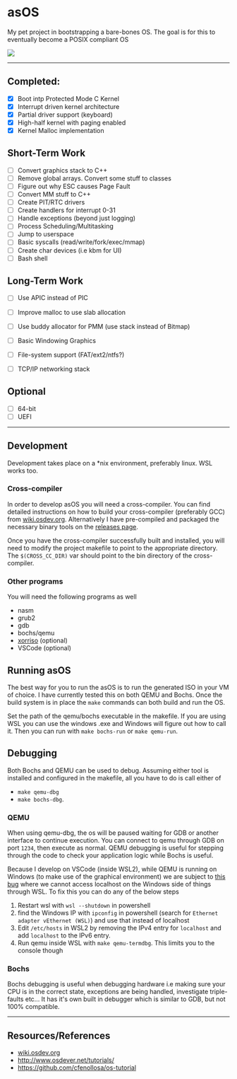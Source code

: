 # asOS

My pet project in bootstrapping a bare-bones OS. The goal is for this to eventually become a POSIX compliant OS

![](asos.gif)

---

## Completed:
- [X] Boot intp Protected Mode C Kernel
- [X] Interrupt driven kernel architecture
- [X] Partial driver support (keyboard)
- [x] High-half kernel with paging enabled
- [x] Kernel Malloc implementation

## Short-Term Work
- [ ] Convert graphics stack to C++
- [ ] Remove global arrays. Convert some stuff to classes
- [ ] Figure out why ESC causes Page Fault
- [ ] Convert MM stuff to C++
- [ ] Create PIT/RTC drivers
- [ ] Create handlers for interrupt 0-31
- [ ] Handle exceptions (beyond just logging)
- [ ] Process Scheduling/Multitasking
- [ ] Jump to userspace
- [ ] Basic syscalls (read/write/fork/exec/mmap)
- [ ] Create char devices (i.e kbm for UI)
- [ ] Bash shell

## Long-Term Work
- [ ] Use APIC instead of PIC
- [ ] Improve malloc to use slab allocation
- [ ] Use buddy allocator for PMM (use stack instead of Bitmap)

- [ ] Basic Windowing Graphics 
- [ ] File-system support (FAT/ext2/ntfs?)  
- [ ] TCP/IP networking stack

## Optional
- [ ] 64-bit
- [ ] UEFI

--- 
## Development

Development takes place on a *nix environment, preferably linux. WSL works too.

### Cross-compiler
In order to develop asOS you will need a cross-compiler. You can find detailed instructions on how to build your cross-compiler (preferably GCC) from [wiki.osdev.org](https://wiki.osdev.org/Why_do_I_need_a_Cross_Compiler%3F). Alternatively I have pre-compiled and packaged the necessary binary tools on the [releases page](https://github.com/asinha94/asos/releases/tag/v0.0.1).

Once you have the cross-compiler successfully built and installed, you will need to modify the project makefile to point to the appropriate directory.
The `$(CROSS_CC_DIR)` var should point to the bin directory of the cross-compiler.

### Other programs

You will need the following programs as well
- nasm
- grub2
- gdb
- bochs/qemu
- [xorriso](http://www.gnu.org/software/xorriso/#download) (optional)
- VSCode (optional)

## Running asOS

The best way for you to run the asOS is to run the generated ISO in your VM of choice. I have currently tested this on both QEMU and Bochs. Once the build system is in place the `make` commands can both build and run the OS.

Set the path of the qemu/bochs executable in the makefile. If you are using WSL you can use the windows .exe and Windows will figure out how to call it. Then you can run with `make bochs-run` or `make qemu-run`.

## Debugging

Both Bochs and QEMU can be used to debug. Assuming either tool is installed and configured in the makefile, all you have to do is call either of 

- `make qemu-dbg`
- `make bochs-dbg`. 

### QEMU
When using qemu-dbg, the os will be paused waiting for GDB or another interface to continue execution. You can connect to qemu through GDB on port `1234`, then execute as normal. QEMU debugging is useful for stepping through the code to check your application logic while Bochs is useful.

Because I develop on VSCode (inside WSL2), while QEMU is running on Windows (to make use of the graphical environment) we are subject to [this bug](https://github.com/microsoft/WSL/issues/5298) where we cannot access localhost on the Windows side of things through WSL. To fix this you can do any of the below steps

1. Restart wsl with `wsl --shutdown` in powershell
2. find the Windows IP with `ipconfig` in powershell (search for `Ethernet adapter vEthernet (WSL)`)  and use that instead of localhost
3. Edit `/etc/hosts` in WSL2 by removing the IPv4 entry for `localhost` and add `localhost` to the IPv6 entry.
4. Run qemu inside WSL with `make qemu-termdbg`. This limits you to the console though

### Bochs
Bochs debugging is useful when debugging hardware i.e making sure your CPU is in the correct state, exceptions are being handled, investigate triple-faults etc... It has it's own built in debugger which is similar to GDB, but not 100% compatible.

---

## Resources/References

- [wiki.osdev.org](wiki.osdev.org)
- http://www.osdever.net/tutorials/
- https://github.com/cfenollosa/os-tutorial
